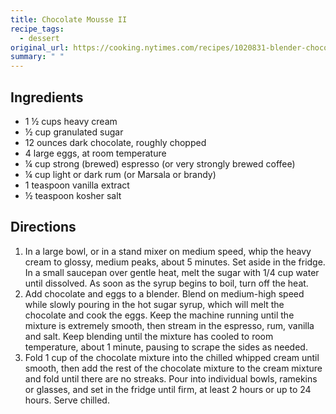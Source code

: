 ```yaml
---
title: Chocolate Mousse II
recipe_tags:
  - dessert
original_url: https://cooking.nytimes.com/recipes/1020831-blender-chocolate-mousse
summary: " "
---
```



## Ingredients

* 1 ½ cups heavy cream
* ½ cup granulated sugar
* 12 ounces dark chocolate, roughly chopped
* 4 large eggs, at room temperature
* ¼ cup strong (brewed) espresso (or very strongly brewed coffee)
* ¼ cup light or dark rum (or Marsala or brandy)
* 1 teaspoon vanilla extract
* ½ teaspoon kosher salt

## Directions

1. In a large bowl, or in a stand mixer on medium speed, whip the heavy cream to glossy, medium peaks, about 5 minutes. Set aside in the fridge. In a small saucepan over gentle heat, melt the sugar with 1/4 cup water until dissolved. As soon as the syrup begins to boil, turn off the heat.
1. Add chocolate and eggs to a blender. Blend on medium-high speed while slowly pouring in the hot sugar syrup, which will melt the chocolate and cook the eggs. Keep the machine running until the mixture is extremely smooth, then stream in the espresso, rum, vanilla and salt. Keep blending until the mixture has cooled to room temperature, about 1 minute, pausing to scrape the sides as needed.
1. Fold 1 cup of the chocolate mixture into the chilled whipped cream until smooth, then add the rest of the chocolate mixture to the cream mixture and fold until there are no streaks. Pour into individual bowls, ramekins or glasses, and set in the fridge until firm, at least 2 hours or up to 24 hours. Serve chilled.